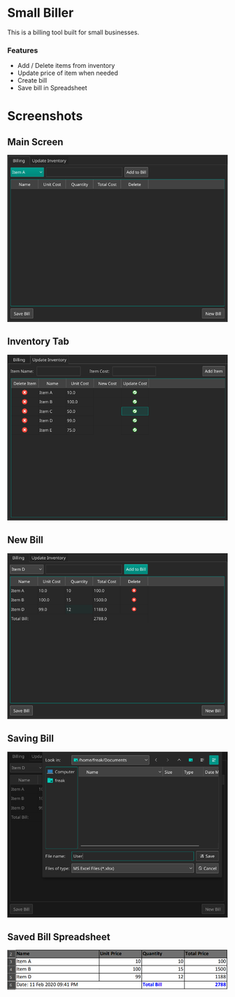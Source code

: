 # Small Biller 
This is a billing tool built for small businesses. 
  
### Features
 - Add / Delete items from inventory
 - Update price of item when needed
 - Create bill
 - Save bill in Spreadsheet
  
# Screenshots
## Main Screen
![Main Page](https://github.com/shakeelansari63/small_biller/blob/master/PyQt5/screenshots/1-main.png)
  
## Inventory Tab
![Inventory Page](https://github.com/shakeelansari63/small_biller/blob/master/PyQt5/screenshots/2-inventory.png)
  
## New Bill
![New Bill](https://github.com/shakeelansari63/small_biller/blob/master/PyQt5/screenshots/3-newbill.png)
  
## Saving Bill
![Save Bill](https://github.com/shakeelansari63/small_biller/blob/master/PyQt5/screenshots/4-savebill.png)
  
## Saved Bill Spreadsheet
![Save Bill](https://github.com/shakeelansari63/small_biller/blob/master/PyQt5/screenshots/5-biilinspreadsheet.png)